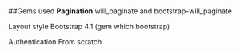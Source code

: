 # 


##Gems used
**Pagination**
will_paginate and bootstrap-will_paginate

Layout style
Bootstrap 4.1 (gem which bootstrap)

Authentication
From scratch


